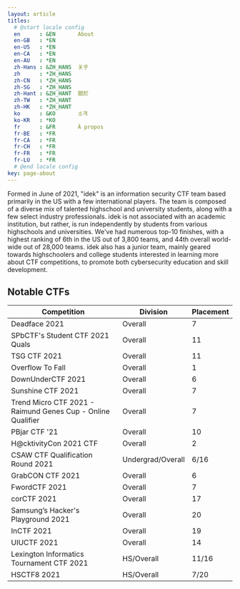 ```yaml
---
layout: article
titles:
  # @start locale config
  en      : &EN       About
  en-GB   : *EN
  en-US   : *EN
  en-CA   : *EN
  en-AU   : *EN
  zh-Hans : &ZH_HANS  关于
  zh      : *ZH_HANS
  zh-CN   : *ZH_HANS
  zh-SG   : *ZH_HANS
  zh-Hant : &ZH_HANT  關於
  zh-TW   : *ZH_HANT
  zh-HK   : *ZH_HANT
  ko      : &KO       소개
  ko-KR   : *KO
  fr      : &FR       À propos
  fr-BE   : *FR
  fr-CA   : *FR
  fr-CH   : *FR
  fr-FR   : *FR
  fr-LU   : *FR
  # @end locale config
key: page-about
---
```


Formed in June of 2021, "idek" is an information security CTF team based primarily in the US with a few international players. The team is composed of a diverse mix of talented highschool and university students, along with a few select industry professionals. idek is not associated with an academic institution, but rather, is run independently by students from various highschools and universities. We've had numerous top-10 finishes, with a highest ranking of 6th in the US out of 3,800 teams, and 44th overall world-wide out of 28,000 teams. idek also has a junior team, mainly geared towards highschoolers and college students interested in learning more about CTF competitions, to promote both cybersecurity education and skill development.

## Notable CTFs

|Competition|Division|Placement|
|---|---|---|
|Deadface 2021|Overall|7|
|SPbCTF's Student CTF 2021 Quals|Overall|11|
|TSG CTF 2021|Overall|11|
|Overflow To Fall|Overall|1|
|DownUnderCTF 2021|Overall|6|
|Sunshine CTF 2021|Overall|7|
|Trend Micro CTF 2021 - Raimund Genes Cup - Online Qualifier|Overall|7|
|PBjar CTF '21|Overall|10|
|H@cktivityCon 2021 CTF|Overall|2|
|CSAW CTF Qualification Round 2021|Undergrad/Overall|6/16|
|GrabCON CTF 2021|Overall|6|
|FwordCTF 2021|Overall|7|
|corCTF 2021|Overall|17|
|Samsung’s Hacker's Playground 2021|Overall|20|
|InCTF 2021|Overall|19|
|UIUCTF 2021|Overall|14|
|Lexington Informatics Tournament CTF 2021|HS/Overall|11/16|
|HSCTF8 2021|HS/Overall|7/20|
